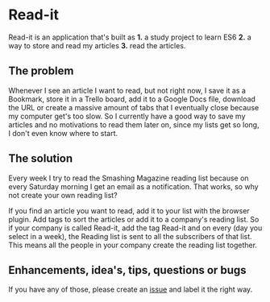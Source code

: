 # Read-it
Read-it is an application that's built as **1.** a study project to learn ES6 **2.** a way to store and read my articles **3.** read the articles.

## The problem
Whenever I see an article I want to read, but not right now, I save it as a Bookmark, store it in a Trello board, add it to a Google Docs file, download the URL or create a massive amount of tabs that I eventually close because my computer get's too slow. So I currently have a good way to save my articles and no motivations to read them later on, since my lists get so long, I don't even know where to start.

## The solution
Every week I try to read the Smashing Magazine reading list because on every Saturday morning I get an email as a notification. That works, so why not create your own reading list?

If you find an article you want to read, add it to your list with the browser plugin. Add tags to sort the articles or add it to a company's reading list. So if your company is called Read-it, add the tag Read-it and on every (day you select in a week), the Reading list is sent to all the subscribers of that list. This means all the people in your company create the reading list together.

## Enhancements, idea's, tips, questions or bugs
If you have any of those, please create an [issue](https://github.com/MartijnNieuwenhuizen/read-it/issues) and label it the right way.

